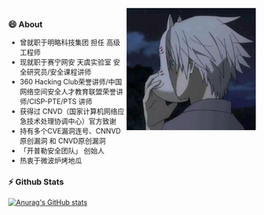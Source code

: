 <img align="right" alt="png" src="https://github.com/admin360bug/admin360bug/blob/main/me.png" />


### 😄 About 
- 曾就职于明略科技集团  担任 高级工程师 
- 现就职于赛宁网安  天虞实验室  安全研究员/安全课程讲师
- 360 Hacking Club荣誉讲师/中国网络空间安全人才教育联盟荣誉讲师/CISP-PTE/PTS 讲师
- 获得过 CNVD（国家计算机网络应急技术处理协调中心）官方致谢
- 持有多个CVE漏洞连号、CNNVD原创漏洞 和 CNVD原创漏洞
- 「开普勒安全团队」 创始人
- 热衷于微波炉烤地瓜











### ⚡ Github Stats

[![Anurag's GitHub stats](https://github-readme-stats.vercel.app/api?username=admin360bug)](https://github.com/anuraghazra/github-readme-stats)




<!--
**admin360bug/admin360bug** is a ✨ _special_ ✨ repository because its `README.md` (this file) appears on your GitHub profile.
Here are some ideas to get you started:

- 🔭 I’m currently working on ...
- 🌱 I’m currently learning ...
- 👯 I’m looking to collaborate on ...
- 🤔 I’m looking for help with ...
- 💬 Ask me about ...
- 📫 How to reach me: ...
- 😄 Pronouns: ...
- ⚡ Fun fact: ...
  -->
